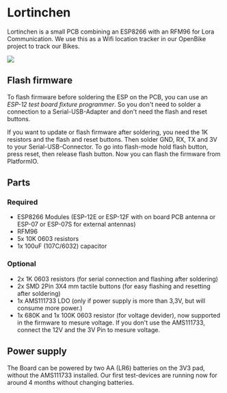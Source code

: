 # Lortinchen

Lortinchen is a small PCB combining an ESP8266 with an RFM96 for Lora Communication. We use this as a Wifi location tracker in our OpenBike project to track our Bikes.

![](./images/lortinchen-top.jpg)

## Flash firmware

To flash firmware before soldering the ESP on the PCB, you can use an *ESP-12 test board fixture programmer*. So you don't need to solder a connection to a Serial-USB-Adapter and don't need the flash and reset buttons.

If you want to update or flash firmware after soldering, you need the 1K resistors and the flash and reset  buttons. Then solder GND, RX, TX and 3V to your Serial-USB-Connector. To go into flash-mode hold flash button, press reset, then release flash button. Now you can flash the firmware from PlatformIO.

## Parts

### Required

 * ESP8266 Modules (ESP-12E or ESP-12F with on board PCB antenna or ESP-07 or ESP-07S for external antennas)
 * RFM96
 * 5x 10K 0603 resistors
 * 1x 100uF (107C/6032) capacitor

### Optional

 * 2x 1K 0603 resistors (for serial connection and flashing after soldering)
 * 2x SMD 2Pin 3X4 mm tactile buttons (for easy flashing and resetting after soldering)
 * 1x AMS111733 LDO (only if power supply is more than 3,3V, but will consume more power.)
 * 1x 680K and 1x 100K 0603 resistor (for voltage devider), now supported in the firmware to mesure voltage. If you don't use the AMS111733, connect the 12V and the 3V Pin to mesure voltage.


## Power supply

The Board can be powered by two AA (LR6) batteries on the 3V3 pad, without the AMS111733 installed. Our first test-devices are running now for around 4 months without changing batteries.
